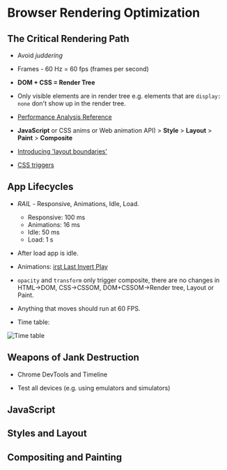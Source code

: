 # Browser Rendering Optimization

## The Critical Rendering Path

* Avoid _juddering_

* Frames - 60 Hz = 60 fps (frames per second)

* __DOM + CSS = Render Tree__

* Only visible elements are in render tree e.g. elements that are ```display: none``` don't show up in the render tree.

* [Performance Analysis Reference ](https://developers.google.com/web/tools/chrome-devtools/evaluate-performance/reference)

* __JavaScript__ or CSS anims or Web animation API) > __Style__ > __Layout__ > __Paint__ > __Composite__

* [Introducing 'layout boundaries'](http://wilsonpage.co.uk/introducing-layout-boundaries/)

* [CSS triggers](https://csstriggers.com/)

## App Lifecycles

* _RAIL_ - Responsive, Animations, Idle, Load.
   * Responsive: 100 ms
   * Animations: 16 ms 
   * Idle: 50 ms 
   * Load: 1 s
   
* After load app is idle.

*  Animations: [irst Last Invert Play](https://github.com/udacity/devsummit/blob/master/src/static/scripts/components/card.js)

* ```opacity``` and ```transform``` only trigger composite, there are no changes in HTML->DOM, CSS->CSSOM, DOM+CSSOM->Render tree, Layout or Paint.

* Anything that moves should run at 60 FPS.

* Time table:

![Time table](http://udacity.github.io/60fps/images/time-table.jpg)

## Weapons of Jank Destruction

* Chrome DevTools and Timeline

* Test all devices (e.g. using emulators and simulators)

## JavaScript
## Styles and Layout
## Compositing and Painting
